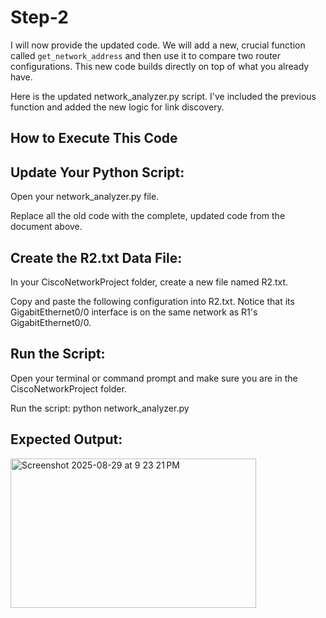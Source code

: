 # Step-2

I will now provide the updated code. We will add a new, crucial function called ` get_network_address ` and then use it to compare two router configurations. This new code builds directly on top of what you already have.

Here is the updated network_analyzer.py script. I've included the previous function and added the new logic for link discovery.

## How to Execute This Code
## Update Your Python Script:

Open your network_analyzer.py file.

Replace all the old code with the complete, updated code from the document above.

## Create the R2.txt Data File:

In your CiscoNetworkProject folder, create a new file named R2.txt.

Copy and paste the following configuration into R2.txt. Notice that its GigabitEthernet0/0 interface is on the same network as R1's GigabitEthernet0/0.

## Run the Script:

Open your terminal or command prompt and make sure you are in the CiscoNetworkProject folder.

Run the script: python network_analyzer.py

## Expected Output:

<img width="393" height="239" alt="Screenshot 2025-08-29 at 9 23 21 PM" src="https://github.com/user-attachments/assets/5e418fac-a00e-4d1f-9073-b1e2407246e6" />

